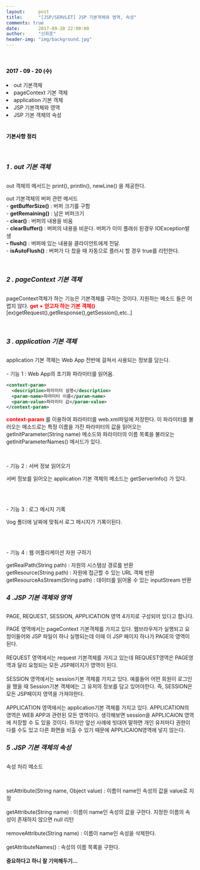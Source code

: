 ```yaml
---
layout:     post
title:      "[JSP/SERVLET] JSP 기본객체와 영역, 속성"
comments: true
date:       2017-09-20 22:00:00
author:     "신희준"
header-img: "img/background.jpg"
---
```


<head>
 <meta property="og:type" content="website">
 <meta property="og:title" content="JSP 기본객체의 영역과 속성 (Application , page, session ,request)">
 <meta property="og:description" content="JSP 기본객체의 영역과 속성 (Application , page, session ,request)">
 <meta property="og:url" content="http://shj7242.github.io/2017/09/20/JSP2/">

 <meta name="twitter:card" content="summary">
  <meta name="twitter:title" content="JSP 기본객체의 영역과 속성 (Application , page, session ,request)">
  <meta name="twitter:description" content="JSP 기본객체의 영역과 속성 (Application , page, session ,request)">
  <meta name="FACEBOOK:domain" content="http://shj7242.github.io/2017/09/20/JSP2/">
  <meta name="facebook:card" content="summary">
   <meta name="facebook:title" content="JSP 기본객체의 영역과 속성 (Application , page, session ,request)">
   <meta name="facebook:description" content="JSP 기본객체의 영역과 속성 (Application , page, session ,request)">
   <meta name="facebook:domain" content="http://shj7242.github.io/2017/09/20/JSP2/">


 </head>



<br>
<H4 style ="font-weight:bold; color : black">2017 - 09 - 20 (수)</H4>
<li>out 기본객체</li>
<li>pageContext 기본 객체 </li>
<li>application 기본 객체</li>
<li>JSP 기본객체와 영역</li>
<li>JSP 기본 객체의 속성</li>
<br>
<H4 style ="font-weight:bold; color:black;">기본사항 정리</H4>
<br>

<h5 style = "font-size: 17px; font-weight : bold;">1 . out 기본 객체</h5>



<p>out 객체의 메서드는 print(), println(), newLine() 을 제공한다.</p>

<p>out 기본객체의 버퍼 관련 메서드
<br>- <b>getBufferSize()</b> : 버퍼 크기를 구함 <br>
- <b>getRemaining()</b> : 남은 버퍼크기 <br>
- <b>clear()</b> : 버퍼의 내용을 비움<br>
- <b>clearBuffer()</b> : 버퍼의 내용을 비운다. 버퍼가 이미 플래쉬 된경우 IOException발생
 <b><br>- flush()</b> : 버퍼에 있는 내용을 클라이언트에게 전달.<br>
- <b>isAutoFlush()</b> : 버퍼가 다 찼을 때 자동으로 플러시 할 경우 true를 리턴한다.</p>
<br>
<h5 style = "font-size: 17px; font-weight : bold;">2 . pageContext 기본 객체</h5>
<p>pageContext객체가 하는 기능은 기본객체를 구하는 것이다. 지원하는 메소드 들은 어렵지 않다. <b style="color:red;">get + 얻고자 하는 기본 객체()</b> [ex)getRequest(),getResponse(),getSession(),etc..]<br>
</p><br>

<h5 style = "font-size: 17px; font-weight : bold;">3 . application 기본 객체</h5>

<p>application 기본 객체는 Web App 전반에 걸쳐서 사용되는 정보를 담는다.
<br><br>- 기능 1 : Web App의 초기화 파라미터를 읽어옴. </p>

~~~xml
<context-param>
  <description>파라미터 설명</description>
  <param-name>파라미터 이름</param-name>
  <param-value>파라미터 값</param-value>
</context-param>
~~~

<p> <b style="color:red">context-param</b> 를 이용하여 파라미터를 web.xml파일에 저장한다. 이 파라미터를 불러오는 메소드로는 특정 이름을 가진 파라미터의 값을 읽어오는 getInitParameter(String name) 메소드와 파라미터의 이름 목록을 불러오는 getInitParameterNames() 메서드가 있다. </p>

<br><p>- 기능 2 : 서버 정보 읽어오기</p>

<p>서버 정보를 읽어오는 application 기본 객체의 메소드는 getServerInfo() 가 있다.

<br><br>
<p>- 기능 3 : 로그 메시지 기록</p>
<p>\log 폴더에 날짜에 맞춰서 로그 메시지가 기록이된다. </p>
<br><br>
<p>- 기능 4 : 웹 어플리케이션 자원 구하기 </p>

<p>getRealPath(String path) : 자원의 시스템상 경로를 반환
<br>getResource(String path) : 자원에 접근할 수 있는 URL 객체 반환
<BR>getResourceAsStream(String path) : 데이터를 읽어올 수 있는 inputStream 반환</p>

<h5 style = "font-size: 17px; font-weight : bold;">4 .JSP 기본 객체와 영역</h5>

<P>PAGE, REQUEST, SESSION, APPLICATION 영역 4가지로 구성되어 있다고 합니다.</P>

<p>PAGE 영역에서는 pageContext 기본객체를 가지고 있다. 웹브라우저가 실행되고 요청이들어와 JSP 파일이 하나 실행되는데 이때 이 JSP 페이지 하나가 PAGE의 영역이된다.<BR><BR>
REQUEST 영역에서는 request 기본객체를 가지고 있는데 REQUEST영역은 PAGE영역과 달리 요청되는 모든 JSP페이지가 영역이 된다.<BR><BR>
SESSION 영역에서는 session기본 객체를 가지고 있다. 예를들어 어떤 회원이 로그인을 했을 때 Session기본 객체에는 그 유저의 정보를 담고 있어야한다. 즉, SESSION은 모든 JSP페이지 영역을 가져야한다.<BR><BR>APPLICATION 영역에서는 application기본 객체를 가지고 있다. APPLICATION의 영역은 WEB APP과 관련된 모든 영역이다. 생각해보면 session을 APPLICAION 영역에 저장할 수 도 있을 것이다. 하지만 앞선 사례에 빗대어 말하면 개인 유저마다 권한이 다를 수도 있고 다른 화면을 비출 수 있기 때문에 APPLICAION영역에 넣지 않는다.
</p>

<h5 style = "font-size: 17px; font-weight : bold;">5 .JSP 기본 객체의 속성</h5>

<P>속성 처리 메소드 </P>
<BR>
<P>setAttribute(String name, Object value) : 이름이 name인 속성의 값을 value로 지정 <br>
<br>
getAttribute(String name) : 이름이 name인 속성의 값을 구한다. 지정한 이름의 속성이 존재하지 않으면 null 리턴<br><br>
removeAttribute(String name) : 이름이 name인 속성을 삭제한다. <br>
<br>getAttributeNames() : 속성의 이름 목록을 구한다. <br><br>
<b>중요하다고 하니 잘 기억해두기...</b></P>
